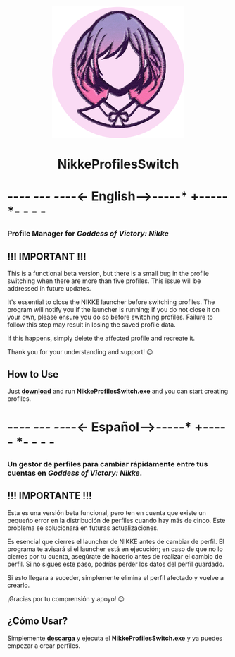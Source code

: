 <div align="center">
    <img src="resources/icon.png" alt="Icon" width="300" height="300" />
    <h1>NikkeProfilesSwitch</h1>
</div>

# --*--  ---  --*--<- English-->-----*  +----- *- - - -

### Profile Manager for *Goddess of Victory: Nikke*

## !!! IMPORTANT !!!

This is a functional beta version, but there is a small bug in the profile switching when there are more than five profiles. This issue will be addressed in future updates.

It's essential to close the NIKKE launcher before switching profiles. The program will notify you if the launcher is running; if you do not close it on your own, please ensure you do so before switching profiles. Failure to follow this step may result in losing the saved profile data.

If this happens, simply delete the affected profile and recreate it.

Thank you for your understanding and support! 😊

## How to Use

Just **[download]([URL_A_LA_SECCION_DE_RELEASES_EN_GITHUB])** and run **NikkeProfilesSwitch.exe** and you can start creating profiles.

# --*--  ---  --*--<- Español-->-----*  +----- *- - - -

### Un gestor de perfiles para cambiar rápidamente entre tus cuentas en *Goddess of Victory: Nikke*.

## !!! IMPORTANTE !!!

Esta es una versión beta funcional, pero ten en cuenta que existe un pequeño error en la distribución de perfiles cuando hay más de cinco. Este problema se solucionará en futuras actualizaciones.

Es esencial que cierres el launcher de NIKKE antes de cambiar de perfil. El programa te avisará si el launcher está en ejecución; en caso de que no lo cierres por tu cuenta, asegúrate de hacerlo antes de realizar el cambio de perfil. Si no sigues este paso, podrías perder los datos del perfil guardado.

Si esto llegara a suceder, simplemente elimina el perfil afectado y vuelve a crearlo.

¡Gracias por tu comprensión y apoyo! 😊

## ¿Cómo Usar?

Simplemente **[descarga]([URL_A_LA_SECCION_DE_RELEASES_EN_GITHUB])** y ejecuta el **NikkeProfilesSwitch.exe** y ya puedes empezar a crear perfiles.





